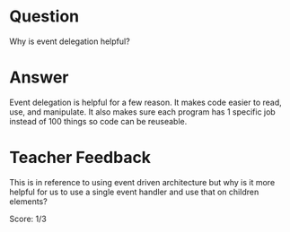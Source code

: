 # Question
Why is event delegation helpful?

# Answer
Event delegation is helpful for a few reason. It makes code easier to read, use, and manipulate. It also makes sure each program has 1 specific job instead of 100 things so code can be reuseable.

# Teacher Feedback

This is in reference to using event driven architecture but why is it more helpful for us to use a single event handler and use that on children elements? 

Score: 1/3
